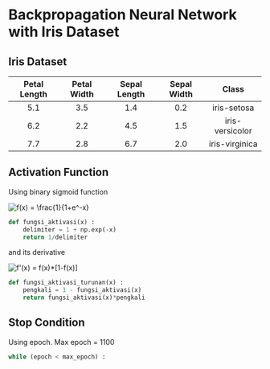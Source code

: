 # Backpropagation Neural Network with Iris Dataset

## Iris Dataset

|  Petal Length |  Petal Width |  Sepal Length |  Sepal Width |      Class      |
|:-------------:|:------------:|:-------------:|:------------:|:---------------:|
|      5.1      |      3.5     |      1.4      |      0.2     |   iris-setosa   |
|      6.2      |      2.2     |      4.5      |      1.5     | iris-versicolor |
|      7.7      |      2.8     |      6.7      |      2.0     |  iris-virginica |

## Activation Function

Using binary sigmoid function

<img src="https://latex.codecogs.com/svg.latex?f(x)&space;=&space;\frac{1}{1&plus;e^-x}" title="f(x) = \frac{1}{1+e^-x}" />

```python
def fungsi_aktivasi(x) :
    delimiter = 1 + np.exp(-x)
    return 1/delimiter
```

and its derivative 

<img src="https://latex.codecogs.com/svg.latex?f'(x)&space;=&space;f(x)*[1-f(x)]" title="f'(x) = f(x)*[1-f(x)]" />

```python
def fungsi_aktivasi_turunan(x) :
    pengkali = 1 - fungsi_aktivasi(x)
    return fungsi_aktivasi(x)*pengkali
```

## Stop Condition

Using epoch. Max epoch = 1100

```python
while (epoch < max_epoch) :
```
